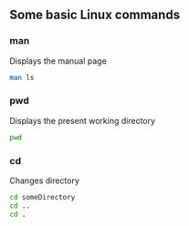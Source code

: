 ## Some basic Linux commands

### man
Displays the manual page
```bash
man ls
```

### pwd
Displays the present working directory
```bash
pwd
```

### cd
Changes directory
```bash
cd someDirectory
cd ..
cd .
```